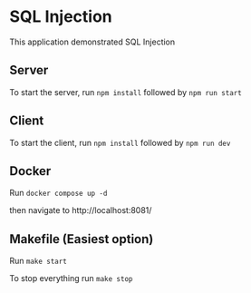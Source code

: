 # SQL Injection

This application demonstrated SQL Injection

## Server

To start the server, run `npm install` followed by `npm run start`

## Client

To start the client, run `npm install` followed by `npm run dev`

## Docker

Run `docker compose up -d` 

then navigate to http://localhost:8081/

## Makefile (Easiest option)

Run `make start`

To stop everything run `make stop`
